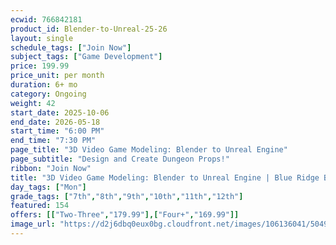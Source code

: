 ```yaml
---
ecwid: 766842181
product_id: Blender-to-Unreal-25-26
layout: single
schedule_tags: ["Join Now"]
subject_tags: ["Game Development"]
price: 199.99
price_unit: per month
duration: 6+ mo
category: Ongoing
weight: 42
start_date: 2025-10-06
end_date: 2026-05-18
start_time: "6:00 PM"
end_time: "7:30 PM"
page_title: "3D Video Game Modeling: Blender to Unreal Engine"
page_subtitle: "Design and Create Dungeon Props!"
ribbon: "Join Now"
title: "3D Video Game Modeling: Blender to Unreal Engine | Blue Ridge Boost"
day_tags: ["Mon"]
grade_tags: ["7th","8th","9th","10th","11th","12th"]
featured: 154
offers: [["Two-Three","179.99"],["Four+","169.99"]]
image_url: "https://d2j6dbq0eux0bg.cloudfront.net/images/106136041/5049135038.png"
---
```

